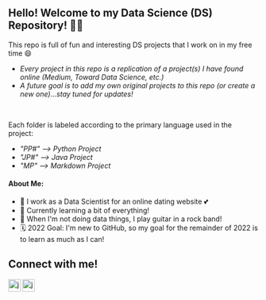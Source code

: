 ## Hello! Welcome to my Data Science (DS) Repository! 👋🏻

This repo is full of fun and interesting DS projects that I work on in my free time 😄
<br/>
- *Every project in this repo is a replication of a project(s) I have found online (Medium, Toward Data Science, etc.)*
- *A future goal is to add my own original projects to this repo (or create a new one)...stay tuned for updates!*
<br/>

Each folder is labeled according to the primary language used in the project:
- *"PP#" --> Python Project*
- *"JP#" --> Java Project*
- *"MP" --> Markdown Project*

#### About Me:
- 💼 I work as a Data Scientist for an online dating website 💕
- 🌱 Currently learning a bit of everything!
- 🎸 When I'm not doing data things, I play guitar in a rock band!
- 🗓 2022 Goal: I'm new to GitHub, so my goal for the remainder of 2022 is to learn as much as I can!

## Connect with me! 
[<img align="left" alt="jordaneisinger | LinkedIn" span title="LinkedIn" width="25px" src="https://img.icons8.com/color/48/000000/linkedin.png"/>][linkedin]
[<img align="left" alt="jordaneisinger | Instagram" span title="Instagram" width="25px" src="https://img.icons8.com/fluency/48/000000/instagram-new.png"/>][instagram]

<br/>
<br/>

[linkedin]: https://linkedin.com/in/jordaneisinger
[instagram]: https://www.instagram.com/jmeguitar



